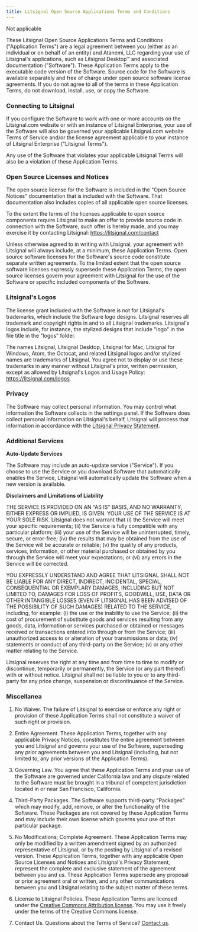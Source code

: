 ```yaml
---
title: Litsignal Open Source Applications Terms and Conditions
---
```


Not applicable

These Litsignal Open Source Applications Terms and Conditions ("Application Terms") are a legal agreement between you (either as an individual or on behalf of an entity) and Atanemi, LLC regarding your use of Litsignal's applications, such as Litsignal Desktop™ and associated documentation ("Software"). These Application Terms apply to the executable code version of the Software. Source code for the Software is available separately and free of charge under open source software license agreements. If you do not agree to all of the terms in these Application Terms, do not download, install, use, or copy the Software.

### Connecting to Litsignal

If you configure the Software to work with one or more accounts on the Litsignal.com website or with an instance of Litsignal Enterprise, your use of the Software will also be governed your applicable Litsignal.com website Terms of Service and/or the license agreement applicable to your instance of Litsignal Enterprise ("Litsignal Terms").

Any use of the Software that violates your applicable Litsignal Terms will also be a violation of these Application Terms.

### Open Source Licenses and Notices

The open source license for the Software is included in the "Open Source Notices" documentation that is included with the Software. That documentation also includes copies of all applicable open source licenses.

To the extent the terms of the licenses applicable to open source components require Litsignal to make an offer to provide source code in connection with the Software, such offer is hereby made, and you may exercise it by contacting Litsignal: https://litsignal.com/contact

Unless otherwise agreed to in writing with Litsignal, your agreement with Litsignal will always include, at a minimum, these Application Terms. Open source software licenses for the Software's source code constitute separate written agreements. To the limited extent that the open source software licenses expressly supersede these Application Terms, the open source licenses govern your agreement with Litsignal for the use of the Software or specific included components of the Software.

### Litsignal's Logos

The license grant included with the Software is not for Litsignal's trademarks, which include the Software logo designs. Litsignal reserves all trademark and copyright rights in and to all Litsignal trademarks. Litsignal's logos include, for instance, the stylized designs that include "logo" in the file title in the "logos" folder.

The names Litsignal, Litsignal Desktop, Litsignal for Mac, Litsignal for Windows, Atom, the Octocat, and related Litsignal logos and/or stylized names are trademarks of Litsignal. You agree not to display or use these trademarks in any manner without Litsignal's prior, written permission, except as allowed by Litsignal's Logos and Usage Policy: https://litsignal.com/logos.

### Privacy

The Software may collect personal information. You may control what information the Software collects in the settings panel. If the Software does collect personal information on Litsignal's behalf, Litsignal will process that information in accordance with the [Litsignal Privacy Statement](/articles/litsignal-privacy-statement/).

### Additional Services

**Auto-Update Services**

The Software may include an auto-update service ("Service"). If you choose to use the Service or you download Software that automatically enables the Service, Litsignal will automatically update the Software when a new version is available.

**Disclaimers and Limitations of Liability**

THE SERVICE IS PROVIDED ON AN "AS IS" BASIS, AND NO WARRANTY, EITHER EXPRESS OR IMPLIED, IS GIVEN. YOUR USE OF THE SERVICE IS AT YOUR SOLE RISK. Litsignal does not warrant that (i) the Service will meet your specific requirements; (ii) the Service is fully compatible with any particular platform; (iii) your use of the Service will be uninterrupted, timely, secure, or error-free; (iv) the results that may be obtained from the use of the Service will be accurate or reliable; (v) the quality of any products, services, information, or other material purchased or obtained by you through the Service will meet your expectations; or (vi) any errors in the Service will be corrected.

YOU EXPRESSLY UNDERSTAND AND AGREE THAT LITSIGNAL SHALL NOT BE LIABLE FOR ANY DIRECT, INDIRECT, INCIDENTAL, SPECIAL, CONSEQUENTIAL OR EXEMPLARY DAMAGES, INCLUDING BUT NOT LIMITED TO, DAMAGES FOR LOSS OF PROFITS, GOODWILL, USE, DATA OR OTHER INTANGIBLE LOSSES (EVEN IF LITSIGNAL HAS BEEN ADVISED OF THE POSSIBILITY OF SUCH DAMAGES) RELATED TO THE SERVICE, including, for example: (i) the use or the inability to use the Service; (ii) the cost of procurement of substitute goods and services resulting from any goods, data, information or services purchased or obtained or messages received or transactions entered into through or from the Service; (iii) unauthorized access to or alteration of your transmissions or data; (iv) statements or conduct of any third-party on the Service; (v) or any other matter relating to the Service.

Litsignal reserves the right at any time and from time to time to modify or discontinue, temporarily or permanently, the Service (or any part thereof) with or without notice. Litsignal shall not be liable to you or to any third-party for any price change, suspension or discontinuance of the Service.

### Miscellanea

1. No Waiver. The failure of Litsignal to exercise or enforce any right or provision of these Application Terms shall not constitute a waiver of such right or provision.

2. Entire Agreement. These Application Terms, together with any applicable Privacy Notices, constitutes the entire agreement between you and Litsignal and governs your use of the Software, superseding any prior agreements between you and Litsignal (including, but not limited to, any prior versions of the Application Terms).

3. Governing Law. You agree that these Application Terms and your use of the Software are governed under California law and any dispute related to the Software must be brought in a tribunal of competent jurisdiction located in or near San Francisco, California.

4. Third-Party Packages. The Software supports third-party "Packages" which may modify, add, remove, or alter the functionality of the Software.  These Packages are not covered by these Application Terms and may include their own license which governs your use of that particular package.

5. No Modifications; Complete Agreement. These Application Terms may only be modified by a written amendment signed by an authorized representative of Litsignal, or by the posting by Litsignal of a revised version. These Application Terms, together with any applicable Open Source Licenses and Notices and Litsignal's Privacy Statement, represent the complete and exclusive statement of the agreement between you and us. These Application Terms supersede any proposal or prior agreement oral or written, and any other communications between you and Litsignal relating to the subject matter of these terms.

6. License to Litsignal Policies. These Application Terms are licensed under the [Creative Commons Attribution license](https://creativecommons.org/licenses/by/4.0/). You may use it freely under the terms of the Creative Commons license.

7. Contact Us. Questions about the Terms of Service? [Contact us](https://litsignal.com/contact).
